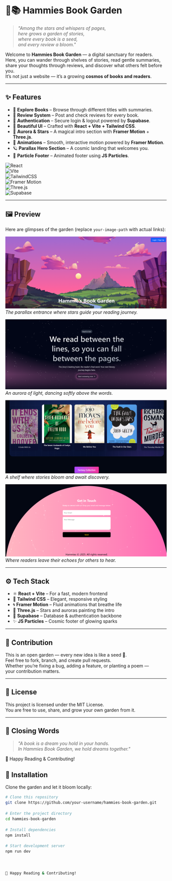 # 🌿📚 Hammies Book Garden  

> *"Among the stars and whispers of pages,  
> here grows a garden of stories,  
> where every book is a seed,  
> and every review a bloom."*  

Welcome to **Hammies Book Garden** — a digital sanctuary for readers.  
Here, you can wander through shelves of stories, read gentle summaries,  
share your thoughts through reviews, and discover what others felt before you.  
It’s not just a website — it’s a growing **cosmos of books and readers**. 

---


## ✨ Features  

- 📖 **Explore Books** – Browse through different titles with summaries.  
- 📝 **Review System** – Post and check reviews for every book.  
- 🔑 **Authentication** – Secure login & logout powered by **Supabase**.  
- 🎨 **Beautiful UI** – Crafted with **React + Vite + Tailwind CSS**.  
- 🌌 **Aurora & Stars** – A magical intro section with **Framer Motion** + **Three.js**.  
- 🎥 **Animations** – Smooth, interactive motion powered by **Framer Motion**.  
- 🪐 **Parallax Hero Section** – A cosmic landing that welcomes you.  
- 🌟 **Particle Footer** – Animated footer using **JS Particles**.

![React](https://img.shields.io/badge/Frontend-React-61DAFB?logo=react&logoColor=white&style=for-the-badge)  
![Vite](https://img.shields.io/badge/Bundler-Vite-646CFF?logo=vite&logoColor=white&style=for-the-badge)  
![TailwindCSS](https://img.shields.io/badge/Styling-TailwindCSS-38B2AC?logo=tailwindcss&logoColor=white&style=for-the-badge)  
![Framer Motion](https://img.shields.io/badge/Animations-FramerMotion-EF5DA8?logo=framer&logoColor=white&style=for-the-badge)  
![Three.js](https://img.shields.io/badge/3D-Three.js-000000?logo=three.js&logoColor=white&style=for-the-badge)  
![Supabase](https://img.shields.io/badge/Database-Supabase-3ECF8E?logo=supabase&logoColor=white&style=for-the-badge)  

---

## 🖼️ Preview  

Here are glimpses of the garden (replace `your-image-path` with actual links):  

![Hero Section](public/images/hero.png)  
*The parallax entrance where stars guide your reading journey.*  

![Aurora Intro](public/images/aurora.png)  
*An aurora of light, dancing softly above the words.*  

![Book Listing](public/images/books.png)  
*A shelf where stories bloom and await discovery.*  

![Review System](public/images/footer.png)  
*Where readers leave their echoes for others to hear.*  

---

## ⚙️ Tech Stack  

- ⚛️ **React + Vite** – For a fast, modern frontend  
- 🎨 **Tailwind CSS** – Elegant, responsive styling  
- 🌀 **Framer Motion** – Fluid animations that breathe life  
- 🌌 **Three.js** – Stars and auroras painting the intro  
- 🔑 **Supabase** – Database & authentication backbone  
- ✨ **JS Particles** – Cosmic footer of glowing sparks  

---


## 🌱 Contribution  

This is an open garden — every new idea is like a seed 🌸.  
Feel free to fork, branch, and create pull requests.  
Whether you’re fixing a bug, adding a feature, or planting a poem —  
your contribution matters.  

---

## 📜 License  

This project is licensed under the MIT License.  
You are free to use, share, and grow your own garden from it.  

---

## 🌌 Closing Words  

> *"A book is a dream you hold in your hands.  
> In Hammies Book Garden, we hold dreams together."*  

🌿 Happy Reading & Contributing!  


## 🚀 Installation  

Clone the garden and let it bloom locally:  

```bash
# Clone this repository
git clone https://github.com/your-username/hammies-book-garden.git

# Enter the project directory
cd hammies-book-garden

# Install dependencies
npm install

# Start development server
npm run dev



🌿 Happy Reading & Contributing!
